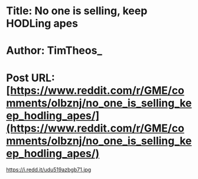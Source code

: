 # Title: No one is selling, keep HODLing apes
# Author: TimTheos_
# Post URL: [https://www.reddit.com/r/GME/comments/olbznj/no_one_is_selling_keep_hodling_apes/](https://www.reddit.com/r/GME/comments/olbznj/no_one_is_selling_keep_hodling_apes/)


https://i.redd.it/udu519azbgb71.jpg